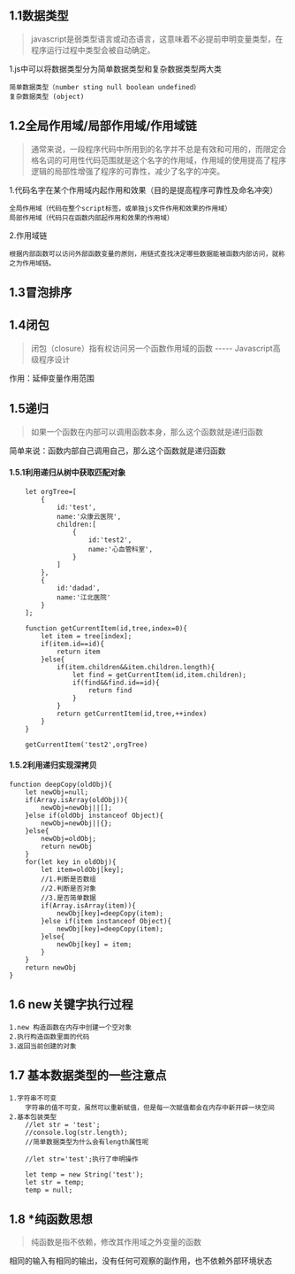 ## 1.1数据类型
>javascript是弱类型语言或动态语言，这意味着不必提前申明变量类型，在程序运行过程中类型会被自动确定。

1.js中可以将数据类型分为简单数据类型和复杂数据类型两大类

    简单数据类型（number sting null boolean undefined）
    复杂数据类型 (object)
  
## 1.2全局作用域/局部作用域/作用域链
>通常来说，一段程序代码中所用到的名字并不总是有效和可用的，而限定合格名词的可用性代码范围就是这个名字的作用域，作用域的使用提高了程序逻辑的局部性增强了程序的可靠性，减少了名字的冲突。

  1.代码名字在某个作用域内起作用和效果（目的是提高程序可靠性及命名冲突）

    全局作用域（代码在整个script标签，或单独js文件作用和效果的作用域）
    局部作用域（代码只在函数内部起作用和效果的作用域）
   
   2.作用域链

    根据内部函数可以访问外部函数变量的原则，用链式查找决定哪些数据能被函数内部访问，就称之为作用域链。

## 1.3冒泡排序

## 1.4闭包
> 闭包（closure）指有权访问另一个函数作用域的函数  ----- Javascript高级程序设计

作用：延伸变量作用范围

## 1.5递归
> 如果一个函数在内部可以调用函数本身，那么这个函数就是递归函数

简单来说：函数内部自己调用自己，那么这个函数就是递归函数

#### 1.5.1利用递归从树中获取匹配对象

````
    let orgTree=[
        {
            id:'test',
            name:'众康云医院',
            children:[
                {
                    id:'test2',
                    name:'心血管科室',
                }
            ]
        },
        {
            id:'dadad',
            name:'江北医院'
        }
    ];

    function getCurrentItem(id,tree,index=0){
        let item = tree[index];
        if(item.id==id){
            return item
        }else{
            if(item.children&&item.children.length){
                let find = getCurrentItem(id,item.children);
                if(find&&find.id==id){
                    return find
                }
            }
            return getCurrentItem(id,tree,++index)
        }
    }

    getCurrentItem('test2',orgTree)
````

#### 1.5.2利用递归实现深拷贝
````
function deepCopy(oldObj){
    let newObj=null;
    if(Array.isArray(oldObj)){
        newObj=newObj||[];
    }else if(oldObj instanceof Object){
        newObj=newObj||{};
    }else{
        newObj=oldObj;
        return newObj
    }
    for(let key in oldObj){
        let item=oldObj[key];
        //1.判断是否数组
        //2.判断是否对象
        //3.是否简单数据
        if(Array.isArray(item)){
            newObj[key]=deepCopy(item);
        }else if(item instanceof Object){
            newObj[key]=deepCopy(item);
        }else{
            newObj[key] = item;
        }
    }
    return newObj
}
````

## 1.6 new关键字执行过程
````
1.new 构造函数在内存中创建一个空对象
2.执行构造函数里面的代码
3.返回当前创建的对象

````
## 1.7 基本数据类型的一些注意点
````
1.字符串不可变
    字符串的值不可变，虽然可以重新赋值，但是每一次赋值都会在内存中新开辟一块空间
2.基本包装类型
    //let str = 'test';
    //console.log(str.length);
    //简单数据类型为什么会有length属性呢

    //let str='test';执行了申明操作

    let temp = new String('test');
    let str = temp;
    temp = null;
````

## 1.8 *纯函数思想
>纯函数是指不依赖，修改其作用域之外变量的函数

相同的输入有相同的输出，没有任何可观察的副作用，也不依赖外部环境状态